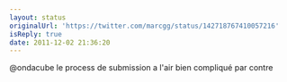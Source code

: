 ```yaml
---
layout: status
originalUrl: 'https://twitter.com/marcgg/status/142718767410057216'
isReply: true
date: 2011-12-02 21:36:20
---
```


@ondacube le process de submission a l'air bien compliqué par contre
